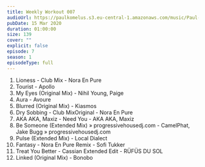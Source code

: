 ```yaml
---
title: Weekly Workout 007
audioUrl: https://paulkomelus.s3.eu-central-1.amazonaws.com/music/Paul-Komelus-Weekly-Workout-007(House).mp3
pubDate: 15 Mar 2020
duration: 01:00:00
size: 139
cover: ""
explicit: false
episode: 7
season: 1
episodeType: full
---
```

1. Lioness - Club Mix - Nora En Pure
2. Tourist - Apollo
3. My Eyes (Original Mix) - Nihil Young, Paige
4. Aura - Avoure
5. Blurred (Original Mix) - Kiasmos
6. Dry Sobbing - Club MixOriginal  - Nora En Pure
7. AKA AKA, Maxiz - Need You - AKA AKA, Maxiz
8. Be Someone (Extended Mix) » progressivehousedj.com - CamelPhat, Jake Bugg » progressivehousedj.com
9. Pulse (Extended Mix) - Local Dialect
10. Fantasy - Nora En Pure Remix - Sofi Tukker
11. Treat You Better - Cassian Extended Edit - RÜFÜS DU SOL
12. Linked (Original Mix) - Bonobo